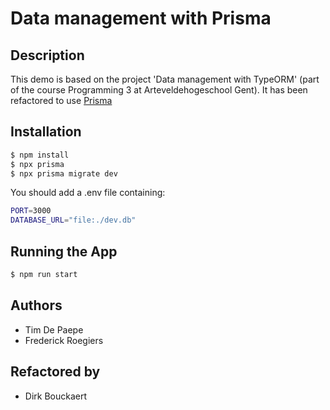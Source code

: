 # Data management with Prisma

## Description

This demo is based on the project 'Data management with TypeORM'
(part of the course Programming 3 at Arteveldehogeschool Gent).
It has been refactored to use [Prisma](https://www.prisma.io/)

## Installation

```bash
$ npm install
$ npx prisma
$ npx prisma migrate dev
```

You should add a .env file containing:

```bash
PORT=3000
DATABASE_URL="file:./dev.db"
```

## Running the App

```bash
$ npm run start
```

## Authors

- Tim De Paepe
- Frederick Roegiers

## Refactored by

- Dirk Bouckaert
